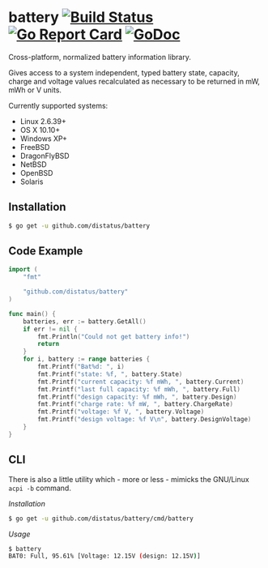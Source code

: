 battery [![Build Status](https://travis-ci.org/distatus/battery.svg?branch=master)](https://travis-ci.org/distatus/battery) [![Go Report Card](https://goreportcard.com/badge/github.com/distatus/battery)](https://goreportcard.com/report/github.com/distatus/battery) [![GoDoc](https://godoc.org/github.com/distatus/battery?status.svg)](https://godoc.org/github.com/distatus/battery)
=======

Cross-platform, normalized battery information library.

Gives access to a system independent, typed battery state, capacity, charge and voltage values recalculated as necessary to be returned in mW, mWh or V units.

Currently supported systems:

* Linux 2.6.39+
* OS X 10.10+
* Windows XP+
* FreeBSD
* DragonFlyBSD
* NetBSD
* OpenBSD
* Solaris

Installation
------------

```bash
$ go get -u github.com/distatus/battery
```

Code Example
------------

```go
import (
	"fmt"

	"github.com/distatus/battery"
)

func main() {
	batteries, err := battery.GetAll()
	if err != nil {
		fmt.Println("Could not get battery info!")
		return
	}
	for i, battery := range batteries {
		fmt.Printf("Bat%d: ", i)
		fmt.Printf("state: %f, ", battery.State)
		fmt.Printf("current capacity: %f mWh, ", battery.Current)
		fmt.Printf("last full capacity: %f mWh, ", battery.Full)
		fmt.Printf("design capacity: %f mWh, ", battery.Design)
		fmt.Printf("charge rate: %f mW, ", battery.ChargeRate)
		fmt.Printf("voltage: %f V, ", battery.Voltage)
		fmt.Printf("design voltage: %f V\n", battery.DesignVoltage)
	}
}
```

CLI
---

There is also a little utility which - more or less - mimicks the GNU/Linux `acpi -b` command.

*Installation*

```bash
$ go get -u github.com/distatus/battery/cmd/battery
```

*Usage*

```bash
$ battery
BAT0: Full, 95.61% [Voltage: 12.15V (design: 12.15V)]
```
